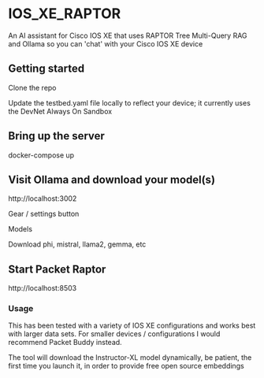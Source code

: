 # IOS_XE_RAPTOR
An AI assistant for Cisco IOS XE that uses RAPTOR Tree Multi-Query RAG and Ollama so you can 'chat' with your Cisco IOS XE device

## Getting started

Clone the repo

Update the testbed.yaml file locally to reflect your device; it currently uses the DevNet Always On Sandbox

## Bring up the server
docker-compose up 

## Visit Ollama and download your model(s)
http://localhost:3002

Gear / settings button

Models

Download phi, mistral, llama2, gemma, etc

## Start Packet Raptor
http://localhost:8503

### Usage
This has been tested with a variety of IOS XE configurations and works best with larger data sets. For smaller devices / configurations I would recommend Packet Buddy instead.

The tool will download the Instructor-XL model dynamically, be patient, the first time you launch it, in order to provide free open source embeddings